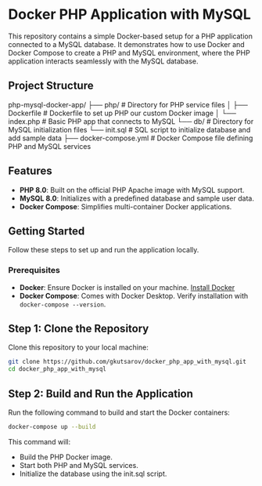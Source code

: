 # Docker PHP Application with MySQL

This repository contains a simple Docker-based setup for a PHP application connected to a MySQL database. It demonstrates how to use Docker and Docker Compose to create a PHP and MySQL environment, where the PHP application interacts seamlessly with the MySQL database.

## Project Structure

php-mysql-docker-app/
├── php/                         # Directory for PHP service files
│   ├── Dockerfile               # Dockerfile to set up PHP our custom Docker image
│   └── index.php                # Basic PHP app that connects to MySQL
└── db/                          # Directory for MySQL initialization files
    └── init.sql                 # SQL script to initialize database and add sample data
├── docker-compose.yml           # Docker Compose file defining PHP and MySQL services


## Features

- **PHP 8.0**: Built on the official PHP Apache image with MySQL support.
- **MySQL 8.0**: Initializes with a predefined database and sample user data.
- **Docker Compose**: Simplifies multi-container Docker applications.

## Getting Started

Follow these steps to set up and run the application locally.

### Prerequisites

- **Docker**: Ensure Docker is installed on your machine. [Install Docker](https://docs.docker.com/get-docker/)
- **Docker Compose**: Comes with Docker Desktop. Verify installation with `docker-compose --version`.

## Step 1: Clone the Repository

Clone this repository to your local machine:

```bash
git clone https://github.com/gkutsarov/docker_php_app_with_mysql.git
cd docker_php_app_with_mysql
```

## Step 2: Build and Run the Application

Run the following command to build and start the Docker containers:

```bash
docker-compose up --build
```

This command will:
- Build the PHP Docker image.
- Start both PHP and MySQL services.
- Initialize the database using the init.sql script.